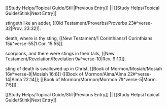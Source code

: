 [[Study Helps/Topical Guide/Still|Previous Entry]]  ||  [[Study Helps/Topical Guide/Stink|Next Entry]]

 stingeth like an adder, [[Old Testament/Proverbs/Proverbs 23#^verse-32|Prov. 23:32]].

 death, where is thy sting, [[New Testament/1 Corinthians/1 Corinthians 15#^verse-55|1 Cor. 15:55]].

 scorpions, and there were stings in their tails, [[New Testament/Revelation/Revelation 9#^verse-10|Rev. 9:10]].

 sting of death is swallowed up in Christ, [[Book of Mormon/Mosiah/Mosiah 16#^verse-8|Mosiah 16:8]] ([[Book of Mormon/Alma/Alma 22#^verse-14|Alma 22:14]]; [[Book of Mormon/Mormon/Mormon 7#^verse-5|Morm. 7:5]]).

[[Study Helps/Topical Guide/Still|Previous Entry]]  ||  [[Study Helps/Topical Guide/Stink|Next Entry]]